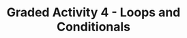 ---
title: Graded Activity 4 - Loops and Conditionals
excerpt: Create conditional statements to render data in specific conditions. Use loops to access lists of content.
points: 5
type: assignment
status: announced
---